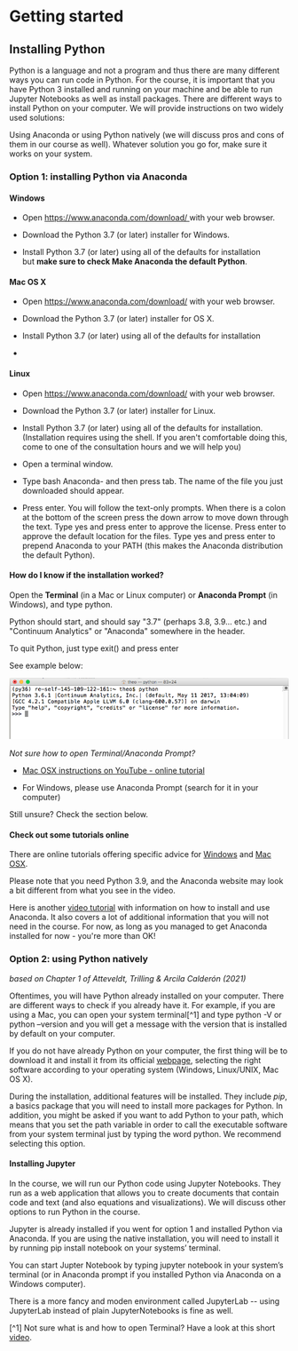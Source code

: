 # Getting started

## Installing Python

Python is a language and not a program and thus there are many different
ways you can run code in Python. For the course, it is important that
you have Python 3 installed and running on your machine and be able to
run Jupyter Notebooks as well as install packages. There are different
ways to install Python on your computer. We will provide instructions on
two widely used solutions:

Using Anaconda or using Python natively (we will discuss pros and cons
of them in our course as well). Whatever solution you go for, make sure
it works on your system.

### Option 1: installing Python via Anaconda

#### Windows

  - Open [<span class="underline">https://www.anaconda.com/download/ </span>](https://www.anaconda.com/download/)with
    your web browser.

  - Download the Python 3.7 (or later) installer for Windows.

  - Install Python 3.7 (or later) using all of the defaults for
    installation but **make sure to check Make Anaconda the default
    Python**.

#### Mac OS X

  - Open [<span class="underline">https://www.anaconda.com/download/</span>](https://www.anaconda.com/download/) with
    your web browser.

  - Download the Python 3.7 (or later) installer for OS X.

  - Install Python 3.7 (or later) using all of the defaults for
    installation 

  -
#### Linux

  - Open [<span class="underline">https://www.anaconda.com/download/</span>](https://www.anaconda.com/download/) with
    your web browser.

  - Download the Python 3.7 (or later) installer for Linux.

  - Install Python 3.7 (or later) using all of the defaults for
    installation. (Installation requires using the shell. If you aren't
    comfortable doing this, come to one of the consultation hours and we
    will help you)

  - Open a terminal window.

  - Type bash Anaconda- and then press tab. The name of the file you
    just downloaded should appear.

  - Press enter. You will follow the text-only prompts. When there is a
    colon at the bottom of the screen press the down arrow to move down
    through the text. Type yes and press enter to approve the license.
    Press enter to approve the default location for the files. Type yes
    and press enter to prepend Anaconda to your PATH (this makes the
    Anaconda distribution the default Python).

#### How do I know if the installation worked?

Open the **Terminal** (in a Mac or Linux computer) or **Anaconda
Prompt** (in Windows), and type python.

Python should start, and should say "3.7" (perhaps 3.8, 3.9... etc.) and
"Continuum Analytics" or "Anaconda" somewhere in the header.

To quit Python, just type exit() and press enter

See example below: 

![AnacondaPythonExample](./media/pythoninterpreter.png)

*Not sure how to open Terminal/Anaconda Prompt?*

  - [<span class="underline">Mac OSX instructions on YouTube - online
    tutorial</span>](https://www.youtube.com/watch?v=zw7Nd67_aFw)

  - For Windows, please use Anaconda Prompt (search for it in your
    computer)

Still unsure? Check the section below.

#### Check out some tutorials online

There are online tutorials offering specific advice
for [<span class="underline">Windows</span>](https://www.youtube.com/watch?v=xxQ0mzZ8UvA) and [<span class="underline">Mac
OSX</span>](https://www.youtube.com/watch?v=TcSAln46u9U).

Please note that you need Python 3.9, and the Anaconda website may look
a bit different from what you see in the video.

Here is another [<span class="underline">video
tutorial</span>](https://www.youtube.com/watch?v=YJC6ldI3hWk) with
information on how to install and use Anaconda. It also covers a lot of
additional information that you will not need in the course. For now, as
long as you managed to get Anaconda installed for now - you're more than
OK\!

### Option 2: using Python natively  
*based on Chapter 1 of Atteveldt, Trilling & Arcila Calderón (2021)*

Oftentimes, you will have Python already installed on your computer.
There are different ways to check if you already have it. For example,
if you are using a Mac, you can open your system terminal[^1] and type
python -V or python –version and you will get a message with the version
that is installed by default on your computer.

If you do not have already Python on your computer, the first thing will
be to download it and install it from its official
[webpage](https://www.python.org/downloads/), selecting the right
software according to your operating system (Windows, Linux/UNIX, Mac OS
X). 

During the installation, additional features will be installed. They
include *pip*, a basics package that you will need to install more
packages for Python. In addition, you might be asked if you want to add
Python to your path, which means that you set the path variable in order
to call the executable software from your system terminal just by typing
the word python. We recommend selecting this option.


####  Installing Jupyter

In the course, we will run our Python code using Jupyter Notebooks. They
run as a web application that allows you to create documents that
contain code and text (and also equations and visualizations). We will
discuss other options to run Python in the course.

Jupyter is already installed if you went for option 1 and installed
Python via Anaconda. If you are using the native installation, you will
need to install it by running pip install notebook on your systems’
terminal.

You can start Jupter Notebook by typing jupyter notebook in your
system’s terminal (or in Anaconda prompt if you installed Python via
Anaconda on a Windows computer).

There is a more fancy and moden environment called JupyterLab -- using JupyterLab instead of plain JupyterNotebooks is fine as well.

[^1] Not sure what is and how to open Terminal? Have a look at this short
    [video](https://www.youtube.com/watch?v=zw7Nd67_aFw).
